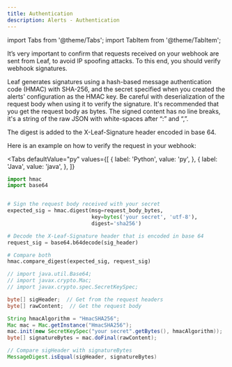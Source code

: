 ```yaml
---
title: Authentication
description: Alerts - Authentication
---
```



import Tabs from '@theme/Tabs';
import TabItem from '@theme/TabItem';

It’s very important to confirm that requests received on your webhook are sent from Leaf, to avoid IP spoofing attacks.
To this end, you should verify webhook signatures.

Leaf generates signatures using a hash-based message authentication code (HMAC) with SHA-256, and 
the secret specified when you created the alerts' configuration as the HMAC key.
Be careful with deserialization of the request body when using it to verify the signature. It's recommended that you get the request body as bytes. The signed content has no line breaks, it's a string of the raw JSON with white-spaces after “:” and “,”.

The digest is added to the X-Leaf-Signature header encoded in base 64.

Here is an example on how to verify the request in your webhook:

<Tabs
  defaultValue="py"
  values={[
    { label: 'Python', value: 'py', },
    { label: 'Java', value: 'java', },
  ]}
>
  <TabItem value="py">

```py
import hmac
import base64


# Sign the request body received with your secret
expected_sig = hmac.digest(msg=request_body_bytes,
                           key=bytes('your secret', 'utf-8'),
                           digest='sha256')

# Decode the X-Leaf-Signature header that is encoded in base 64
request_sig = base64.b64decode(sig_header)

# Compare both
hmac.compare_digest(expected_sig, request_sig)
```

  </TabItem>

  <TabItem value="java">

  ```java
// import java.util.Base64;
// import javax.crypto.Mac;
// import javax.crypto.spec.SecretKeySpec;

byte[] sigHeader;  // Get from the request headers
byte[] rawContent;  // Get the request body

String hmacAlgorithm = "HmacSHA256";
Mac mac = Mac.getInstance("HmacSHA256");
mac.init(new SecretKeySpec("your secret".getBytes(), hmacAlgorithm));
byte[] signatureBytes = mac.doFinal(rawContent);

// Compare sigHeader with signatureBytes
MessageDigest.isEqual(sigHeader, signatureBytes)
  ```

  </TabItem>
</Tabs>
